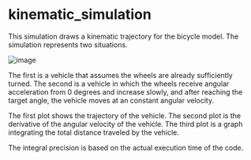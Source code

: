 # kinematic_simulation
This simulation draws a kinematic trajectory for the bicycle model. The simulation represents two situations.

![image](https://user-images.githubusercontent.com/33797412/155631111-5238d495-8ab2-4425-814d-a315c476408b.png)

The first is a vehicle that assumes the wheels are already sufficiently turned.
The second is a vehicle in which the wheels receive angular acceleration from 0 degrees and increase slowly, and after reaching the target angle, the vehicle moves at an constant angular velocity.

The first plot shows the trajectory of the vehicle.
The second plot is the derivative of the angular velocity of the vehicle.
The third plot is a graph integrating the total distance traveled by the vehicle.

The integral precision is based on the actual execution time of the code.

